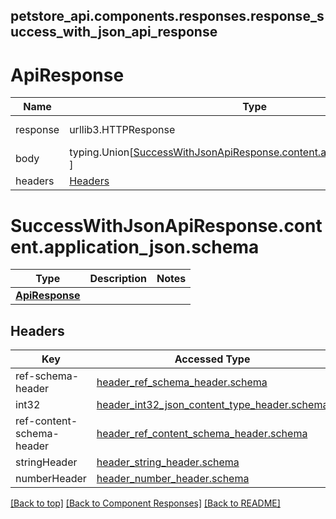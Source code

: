 <a name="top"></a>
## petstore_api.components.responses.response_success_with_json_api_response
# <a id="ApiResponse" >ApiResponse</a>
Name | Type | Description  | Notes
------------- | ------------- | ------------- | -------------
response | urllib3.HTTPResponse | Raw response |
body | typing.Union[[SuccessWithJsonApiResponse.content.application_json.schema](#response_success_with_json_api_responsecontentapplication_jsonschema), ] |  |
headers | [Headers](#Headers) |  |

# <a id="response_success_with_json_api_responsecontentapplication_jsonschema" >SuccessWithJsonApiResponse.content.application_json.schema</a>
Type | Description  | Notes
------------- | ------------- | -------------
[**ApiResponse**](../../components/schema/api_response.ApiResponse.md) |  | 

## Headers

Key | Accessed Type | Description  | Notes
------------- | ------------- | ------------- | -------------
ref-schema-header | [header_ref_schema_header.schema](../../components/headers/header_ref_schema_header.md#schema) | | 
int32 | [header_int32_json_content_type_header.schema](../../components/headers/header_int32_json_content_type_header.md#schema) | | 
ref-content-schema-header | [header_ref_content_schema_header.schema](../../components/headers/header_ref_content_schema_header.md#schema) | | 
stringHeader | [header_string_header.schema](../../components/headers/header_string_header.md#schema) | | 
numberHeader | [header_number_header.schema](../../components/headers/header_number_header.md#schema) | | optional

[[Back to top]](#top) [[Back to Component Responses]](../../../README.md#Component-Responses) [[Back to README]](../../../README.md)
